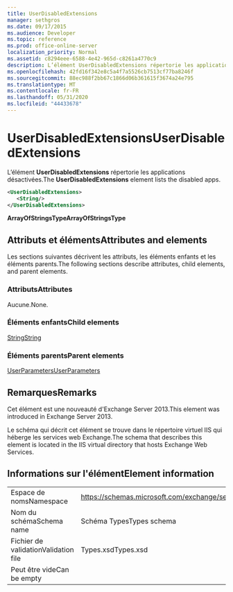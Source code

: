 ```yaml
---
title: UserDisabledExtensions
manager: sethgros
ms.date: 09/17/2015
ms.audience: Developer
ms.topic: reference
ms.prod: office-online-server
localization_priority: Normal
ms.assetid: c8294eee-6588-4e42-965d-c8261a4770c9
description: L’élément UserDisabledExtensions répertorie les applications désactivées.
ms.openlocfilehash: 42fd16f342e8c5a4f7a5526cb7513cf77ba8246f
ms.sourcegitcommit: 88ec988f2bb67c1866d06b361615f3674a24e795
ms.translationtype: MT
ms.contentlocale: fr-FR
ms.lasthandoff: 05/31/2020
ms.locfileid: "44433678"
---
```

# <a name="userdisabledextensions"></a><span data-ttu-id="36a7b-103">UserDisabledExtensions</span><span class="sxs-lookup"><span data-stu-id="36a7b-103">UserDisabledExtensions</span></span>

<span data-ttu-id="36a7b-104">L’élément **UserDisabledExtensions** répertorie les applications désactivées.</span><span class="sxs-lookup"><span data-stu-id="36a7b-104">The **UserDisabledExtensions** element lists the disabled apps.</span></span> 
  
```XML
<UserDisabledExtensions>
   <String/>
</UserDisabledExtensions>
```

 <span data-ttu-id="36a7b-105">**ArrayOfStringsType**</span><span class="sxs-lookup"><span data-stu-id="36a7b-105">**ArrayOfStringsType**</span></span>
## <a name="attributes-and-elements"></a><span data-ttu-id="36a7b-106">Attributs et éléments</span><span class="sxs-lookup"><span data-stu-id="36a7b-106">Attributes and elements</span></span>

<span data-ttu-id="36a7b-107">Les sections suivantes décrivent les attributs, les éléments enfants et les éléments parents.</span><span class="sxs-lookup"><span data-stu-id="36a7b-107">The following sections describe attributes, child elements, and parent elements.</span></span>
  
### <a name="attributes"></a><span data-ttu-id="36a7b-108">Attributs</span><span class="sxs-lookup"><span data-stu-id="36a7b-108">Attributes</span></span>

<span data-ttu-id="36a7b-109">Aucune.</span><span class="sxs-lookup"><span data-stu-id="36a7b-109">None.</span></span>
  
### <a name="child-elements"></a><span data-ttu-id="36a7b-110">Éléments enfants</span><span class="sxs-lookup"><span data-stu-id="36a7b-110">Child elements</span></span>

[<span data-ttu-id="36a7b-111">String</span><span class="sxs-lookup"><span data-stu-id="36a7b-111">String</span></span>](string.md)
  
### <a name="parent-elements"></a><span data-ttu-id="36a7b-112">Éléments parents</span><span class="sxs-lookup"><span data-stu-id="36a7b-112">Parent elements</span></span>

[<span data-ttu-id="36a7b-113">UserParameters</span><span class="sxs-lookup"><span data-stu-id="36a7b-113">UserParameters</span></span>](userparameters.md)
  
## <a name="remarks"></a><span data-ttu-id="36a7b-114">Remarques</span><span class="sxs-lookup"><span data-stu-id="36a7b-114">Remarks</span></span>

<span data-ttu-id="36a7b-115">Cet élément est une nouveauté d'Exchange Server 2013.</span><span class="sxs-lookup"><span data-stu-id="36a7b-115">This element was introduced in Exchange Server 2013.</span></span>
  
<span data-ttu-id="36a7b-116">Le schéma qui décrit cet élément se trouve dans le répertoire virtuel IIS qui héberge les services web Exchange.</span><span class="sxs-lookup"><span data-stu-id="36a7b-116">The schema that describes this element is located in the IIS virtual directory that hosts Exchange Web Services.</span></span>
  
## <a name="element-information"></a><span data-ttu-id="36a7b-117">Informations sur l'élément</span><span class="sxs-lookup"><span data-stu-id="36a7b-117">Element information</span></span>

|||
|:-----|:-----|
|<span data-ttu-id="36a7b-118">Espace de noms</span><span class="sxs-lookup"><span data-stu-id="36a7b-118">Namespace</span></span>  <br/> |https://schemas.microsoft.com/exchange/services/2006/types  <br/> |
|<span data-ttu-id="36a7b-119">Nom du schéma</span><span class="sxs-lookup"><span data-stu-id="36a7b-119">Schema name</span></span>  <br/> |<span data-ttu-id="36a7b-120">Schéma Types</span><span class="sxs-lookup"><span data-stu-id="36a7b-120">Types schema</span></span>  <br/> |
|<span data-ttu-id="36a7b-121">Fichier de validation</span><span class="sxs-lookup"><span data-stu-id="36a7b-121">Validation file</span></span>  <br/> |<span data-ttu-id="36a7b-122">Types.xsd</span><span class="sxs-lookup"><span data-stu-id="36a7b-122">Types.xsd</span></span>  <br/> |
|<span data-ttu-id="36a7b-123">Peut être vide</span><span class="sxs-lookup"><span data-stu-id="36a7b-123">Can be empty</span></span>  <br/> ||
   

